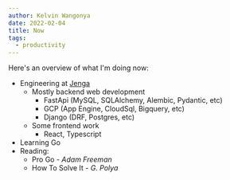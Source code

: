 ```yaml
---
author: Kelvin Wangonya
date: 2022-02-04
title: Now
tags:
  - productivity
---
```


Here's an overview of what I'm doing now:

- Engineering at [Jenga](https://www.jenga-agency.com/)
  - Mostly backend web development
    - FastApi (MySQL, SQLAlchemy, Alembic, Pydantic, etc)
    - GCP (App Engine, CloudSql, Bigquery, etc)
    - Django (DRF, Postgres, etc)
  - Some frontend work
    - React, Typescript
- Learning Go
- Reading:
  <!-- - The Algorithm Design Manual - _Steven S. Skiena_ -->
  <!-- - Algorithms - _Jeff Erickson_ -->
  - Pro Go - _Adam Freeman_
  - How To Solve It - _G. Polya_
